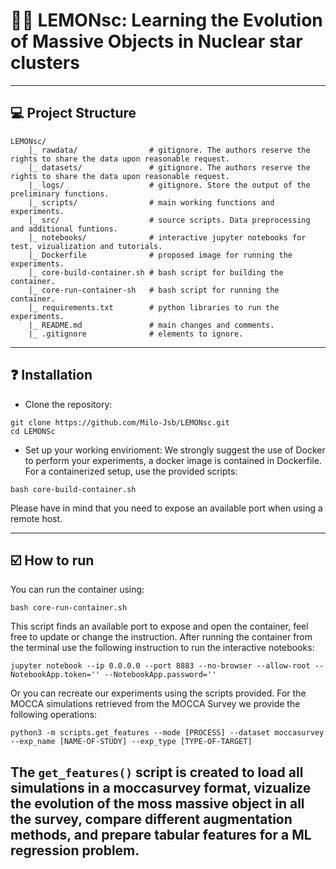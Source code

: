 # :lemon::dizzy: **LEMONsc: Learning the Evolution of Massive Objects in Nuclear star clusters**

---
## :computer: **Project Structure**
```
LEMONsc/
    │_ rawdata/                # gitignore. The authors reserve the rights to share the data upon reasonable request.
    │_ datasets/               # gitignore. The authors reserve the rights to share the data upon reasonable request.
    |_ logs/                   # gitignore. Store the output of the preliminary functions.
    |_ scripts/                # main working functions and experiments.
    │_ src/                    # source scripts. Data preprocessing and additional funtions.
    │_ notebooks/              # interactive jupyter notebooks for test, vizualization and tutorials.
    │_ Dockerfile              # proposed image for running the experiments.
    │_ core-build-container.sh # bash script for building the container.
    │_ core-run-container-sh   # bash script for running the container.
    │_ requirements.txt        # python libraries to run the experiments.
    |_ README.md               # main changes and comments.
    |_ .gitignore              # elements to ignore.
```
---

## :question: **Installation**
 - Clone the repository:
```
git clone https://github.com/Milo-Jsb/LEMONsc.git
cd LEMONSc
```

- Set up your working envirioment:
We strongly suggest the use of Docker to perform your experiments, a docker image is contained in Dockerfile. For a containerized setup, use the provided scripts:
```
bash core-build-container.sh
```
Please have in mind that you need to expose an available port when using a remote host.

---
## :ballot_box_with_check: **How to run**

You can run the container using:
```
bash core-run-container.sh
```

This script finds an available port to expose and open the container, feel free to update or change the instruction. After running the container from the terminal use the following instruction to run the interactive notebooks:

```
jupyter notebook --ip 0.0.0.0 --port 8883 --no-browser --allow-root --NotebookApp.token='' --NotebookApp.password=''
```

Or you can recreate our experiments using the scripts provided. For the MOCCA simulations retrieved from the MOCCA Survey we provide the following operations:

```
python3 -m scripts.get_features --mode [PROCESS] --dataset moccasurvey --exp_name [NAME-OF-STUDY] --exp_type [TYPE-OF-TARGET]
```

The ```get_features()``` script is created to load all simulations in a moccasurvey format, vizualize the evolution of the moss massive object in all the survey, compare different augmentation methods, and prepare tabular features for a ML regression problem.
---
